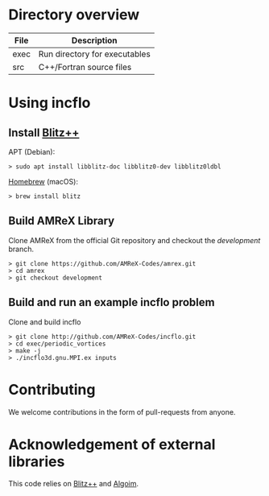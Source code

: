 # Directory overview

| File      | Description                                         |
| ----------| --------------------------------------------------- |
| exec      | Run directory for executables                       |
| src       | C++/Fortran source files                            |


# Using incflo

## Install [Blitz++](https://github.com/blitzpp/blitz/wiki)

APT (Debian):
```shell
> sudo apt install libblitz-doc libblitz0-dev libblitz0ldbl
```

[Homebrew](https://brew.sh/) (macOS):
```shell
> brew install blitz
```

## Build AMReX Library

Clone AMReX from the official Git repository and checkout the _development_ branch.
```shell
> git clone https://github.com/AMReX-Codes/amrex.git
> cd amrex
> git checkout development
```

## Build and run an example incflo problem
Clone and build incflo
```shell
> git clone http://github.com/AMReX-Codes/incflo.git
> cd exec/periodic_vortices
> make -j
> ./incflo3d.gnu.MPI.ex inputs
```

# Contributing

We welcome contributions in the form of pull-requests from anyone.  

# Acknowledgement of external libraries

This code relies on [Blitz++](https://github.com/blitzpp/blitz/wiki) and
[Algoim](https://fastmath-scidac.llnl.gov/software/algoim.html). 
